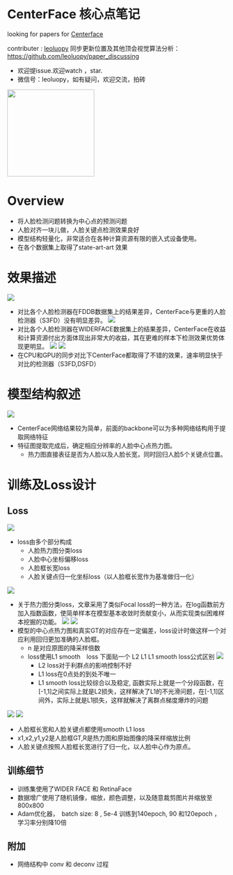 

# CenterFace 核心点笔记

looking for papers for [Centerface](https://arxiv.org/ftp/arxiv/papers/1911/1911.03599.pdf)

contributer : [leoluopy](https://github.com/leoluopy)
同步更新位置及其他顶会视觉算法分析：https://github.com/leoluopy/paper_discussing
+ 欢迎提issue.欢迎watch ，star.
+ 微信号：leoluopy，如有疑问，欢迎交流，拍砖

<img width="200" height="200" src="https://github.com/leoluopy/paper_discussing/blob/master/wechat_id.jpeg"/>


# Overview
+ 将人脸检测问题转换为中心点的预测问题
+ 人脸对齐一块儿做，人脸关键点检测效果良好
+ 模型结构轻量化，非常适合在各种计算资源有限的嵌入式设备使用。
+ 在各个数据集上取得了state-art-art 效果


# 效果描述
![](./runRet.png)
+ 对比各个人脸检测器在FDDB数据集上的结果差异，CenterFace与更重的人脸检测器（S3FD）没有明显差异。
![](./widerFaceRet.png)
+ 对比各个人脸检测器在WIDERFACE数据集上的结果差异，CenterFace在收益和计算资源付出方面体现出非常大的收益，其在更难的样本下检测效果优势体现更明显。
![](./runRet2.png)
![](./runEffe.png)
+ 在CPU和GPU的同步对比下CenterFace都取得了不错的效果，速率明显快于对比的检测器（S3FD,DSFD）



# 模型结构叙述
![](./arch.png)
+ CenterFace网络结果较为简单，前面的backbone可以为多种网络结构用于提取网络特征
+ 特征图提取完成后，确定相应分辨率的人脸中心点热力图。
    + 热力图直接表征是否为人脸以及人脸长宽，同时回归人脸5个关键点位置。



# 训练及Loss设计
## Loss
![](./Lall.png)
+ loss由多个部分构成
    + 人脸热力图分类loss
    + 人脸中心坐标偏移loss
    + 人脸框长宽loss  
    + 人脸关键点归一化坐标loss（以人脸框长宽作为基准做归一化）

![](./Lc.png)
+ 关于热力图分类loss，文章采用了类似Focal loss的一种方法，在log函数前方加入指数函数，使简单样本在模型基本收敛时贡献变小，从而实现类似困难样本挖掘的功能。
![](./Ok.png)
![](./Loff.png)
+ 模型的中心点热力图和真实GT的对应存在一定偏差，loss设计时做这样一个对应利用回归更加准确的人脸框。
    + n 是对应原图的降采样倍数
    + loss使用L1 smooth　loss 下面贴一个 L2 L1 L1 smooth loss公式区别
    ![](./L2L1L1SmoothLoss.png)
        + L2 loss对于利群点的影响控制不好
        + L1 loss在0点处的到处不唯一
        + L1 smooth loss比较综合以及稳定, 函数实际上就是一个分段函数，在[-1,1]之间实际上就是L2损失，这样解决了L1的不光滑问题，在[-1,1]区间外，实际上就是L1损失，这样就解决了离群点梯度爆炸的问题


![](./Lbox.png)
![](./Lkeypoint.png)
+ 人脸框长宽和人脸关键点都使用smooth L1 loss
+ x1,x2,y1,y2是人脸框GT,R是热力图和原始图像的降采样缩放比例
+ 人脸关键点按照人脸框长宽进行了归一化，以人脸中心作为原点。

## 训练细节
+ 训练集使用了WIDER FACE 和 RetinaFace
+ 数据增广使用了随机镜像，缩放，颜色调整，以及随意裁剪图片并缩放至800x800
+ Adam优化器，　batch size: 8 , 5e-4 训练到140epoch, 90 和120epoch ，学习率分别降10倍

## 附加
+ 网络结构中 conv 和 deconv 过程




